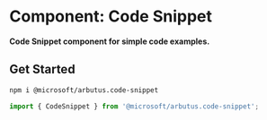 # Component: Code Snippet

**Code Snippet component for simple code examples.**

## Get Started

```sh
npm i @microsoft/arbutus.code-snippet
```

```jsx
import { CodeSnippet } from '@microsoft/arbutus.code-snippet';
```
